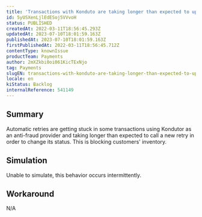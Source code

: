 ```yaml
---
title: 'Transactions with Konduto are taking longer than expected to update status'
id: 5yUSXenLjlEdESoj5VVvoH
status: PUBLISHED
createdAt: 2022-03-11T18:56:45.293Z
updatedAt: 2023-07-10T18:01:59.163Z
publishedAt: 2023-07-10T18:01:59.163Z
firstPublishedAt: 2022-03-11T18:56:45.712Z
contentType: knownIssue
productTeam: Payments
author: 2mXZkbi0oi061KicTExNjo
tag: Payments
slugEN: transactions-with-konduto-are-taking-longer-than-expected-to-update-status
locale: en
kiStatus: Backlog
internalReference: 541149
---
```


## Summary


Automatic retries are getting stuck in some transactions using Kondutor as an anti-fraud provider and taking longer than expected to call a new retry in order to change its status. This is blocking customers' inventory.


##

## Simulation


Unable to simulate, this behavior occurs intermittently.


##

## Workaround


N/A





